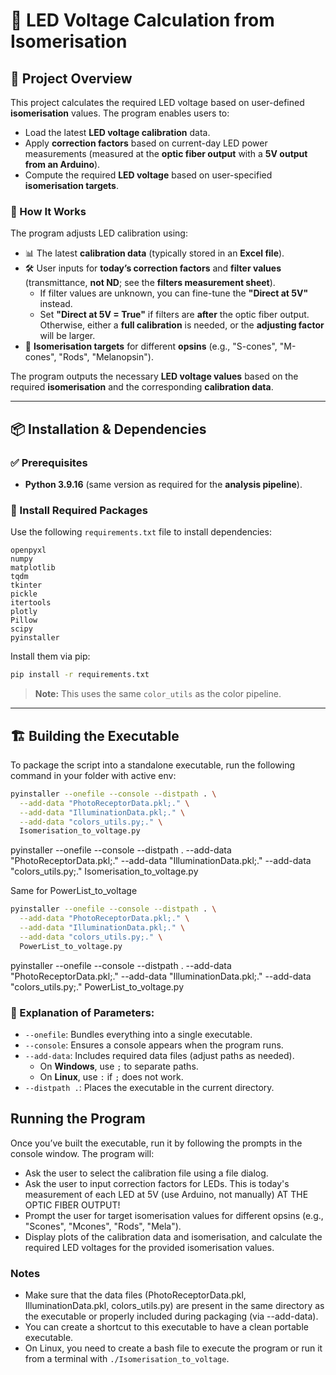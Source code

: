 # 🔆 LED Voltage Calculation from Isomerisation

## 🚀 Project Overview

This project calculates the required LED voltage based on user-defined **isomerisation** values. The program enables users to:

- Load the latest **LED voltage calibration** data.
- Apply **correction factors** based on current-day LED power measurements (measured at the **optic fiber output** with a **5V output from an Arduino**).
- Compute the required **LED voltage** based on user-specified **isomerisation targets**.

### 🔬 How It Works

The program adjusts LED calibration using:

- 📊 The latest **calibration data** (typically stored in an **Excel file**).
- 🛠 User inputs for **today’s correction factors** and **filter values** (transmittance, **not ND**; see the **filters measurement sheet**).
  - If filter values are unknown, you can fine-tune the **"Direct at 5V"** instead.
  - Set **"Direct at 5V = True"** if filters are **after** the optic fiber output. Otherwise, either a **full calibration** is needed, or the **adjusting factor** will be larger.
- 🔆 **Isomerisation targets** for different **opsins** (e.g., "S-cones", "M-cones", "Rods", "Melanopsin").

The program outputs the necessary **LED voltage values** based on the required **isomerisation** and the corresponding **calibration data**.

---

## 📦 Installation & Dependencies

### ✅ Prerequisites
- **Python 3.9.16** (same version as required for the **analysis pipeline**).

### 📌 Install Required Packages
Use the following `requirements.txt` file to install dependencies:

```plaintext
openpyxl
numpy
matplotlib
tqdm
tkinter
pickle
itertools
plotly
Pillow
scipy
pyinstaller
```


Install them via pip:
```bash
pip install -r requirements.txt
```

> **Note:** This uses the same `color_utils` as the color pipeline.

---

## 🏗️ Building the Executable

To package the script into a standalone executable, run the following command in your folder with active env:

```bash
pyinstaller --onefile --console --distpath . \
  --add-data "PhotoReceptorData.pkl;." \
  --add-data "IlluminationData.pkl;." \
  --add-data "colors_utils.py;." \
  Isomerisation_to_voltage.py
```
pyinstaller --onefile --console --distpath . --add-data "PhotoReceptorData.pkl;." --add-data "IlluminationData.pkl;." --add-data "colors_utils.py;." Isomerisation_to_voltage.py
  
  
Same for PowerList_to_voltage

```bash
pyinstaller --onefile --console --distpath . \
  --add-data "PhotoReceptorData.pkl;." \
  --add-data "IlluminationData.pkl;." \
  --add-data "colors_utils.py;." \
  PowerList_to_voltage.py
```
pyinstaller --onefile --console --distpath . --add-data "PhotoReceptorData.pkl;." --add-data "IlluminationData.pkl;." --add-data "colors_utils.py;." PowerList_to_voltage.py
  
  
### 🔧 Explanation of Parameters:
- `--onefile`: Bundles everything into a single executable.
- `--console`: Ensures a console appears when the program runs.
- `--add-data`: Includes required data files (adjust paths as needed).
  - On **Windows**, use `;` to separate paths.
  - On **Linux**, use `:` if `;` does not work.
- `--distpath .`: Places the executable in the current directory.

## Running the Program

Once you’ve built the executable, run it by following the prompts in the console window. The program will:

- Ask the user to select the calibration file using a file dialog.
- Ask the user to input correction factors for LEDs. This is today's measurement of each LED at 5V (use Arduino, not manually) AT THE OPTIC FIBER OUTPUT!
- Prompt the user for target isomerisation values for different opsins (e.g., "Scones", "Mcones", "Rods", "Mela").
- Display plots of the calibration data and isomerisation, and calculate the required LED voltages for the provided isomerisation values.

### Notes
- Make sure that the data files (PhotoReceptorData.pkl, IlluminationData.pkl, colors_utils.py) are present in the same directory as the executable or properly included during packaging (via --add-data).
- You can create a shortcut to this executable to have a clean portable executable.
- On Linux, you need to create a bash file to execute the program or run it from a terminal with `./Isomerisation_to_voltage`.







